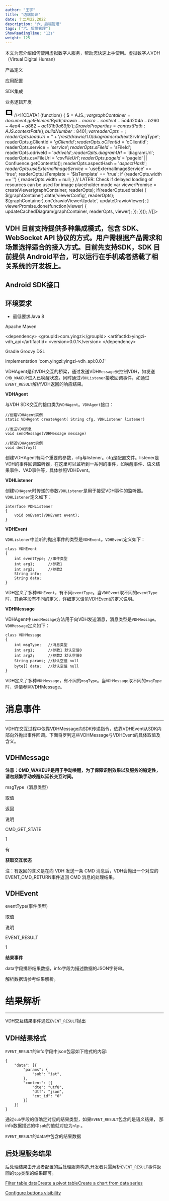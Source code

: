 ```yaml
---
author: "王宇"
title: "边端协议"
date: 十二月22,2022
description: "六、后端管理"
tags: ["六、后端管理"]
ShowReadingTime: "12s"
weight: 125
---
```

本文为您介绍如何使用虚拟数字人服务，帮助您快速上手使用。虚拟数字人VDH（Virtual Digital Human）

  

产品定义

应用配置

SDK集成

业务逻辑开发

![](data:image/svg+xml;base64,PHN2ZyB4bWxucz0iaHR0cDovL3d3dy53My5vcmcvMjAwMC9zdmciIHdpZHRoPSIyNCIgaGVpZ2h0PSIyNCIgdmlld0JveD0iMCAwIDI0IDI0Ij48cGF0aCBkPSJNMjEuOTkgNGMwLTEuMS0uODktMi0xLjk5LTJINGMtMS4xIDAtMiAuOS0yIDJ2MTJjMCAxLjEuOSAyIDIgMmgxNGw0IDQtLjAxLTE4ek0xOCAxNEg2di0yaDEydjJ6bTAtM0g2VjloMTJ2MnptMC0zSDZWNmgxMnYyeiIvPjxwYXRoIGQ9Ik0wIDBoMjR2MjRIMHoiIGZpbGw9Im5vbmUiLz48L3N2Zz4= "显示评论") //<!\[CDATA\[ (function() { $ = AJS.$; var graphContainer = document.getElementById('drawio-macro-content-5c4d204b-b260-4ea4-a862-ac131b9a69fb'); DrawioProperties = { contextPath : AJS.contextPath(), buildNumber : 8401 }; var readerOpts = {}; readerOpts.loadUrl = '' + '/rest/drawio/1.0/diagram/crud/%E8%99%9A%E6%8B%9F%E4%BA%BA%E6%8E%A5%E5%85%A5/91147553?revision=1'; readerOpts.imageUrl = '' + '/download/attachments/91147553/虚拟人接入.png' + '?version=1&api=v2'; readerOpts.editUrl = '' + '/plugins/drawio/addDiagram.action?ceoId=91147553&owningPageId=91147553&diagramName=%E8%99%9A%E6%8B%9F%E4%BA%BA%E6%8E%A5%E5%85%A5&revision=1'; readerOpts.editable = true; readerOpts.canComment = true; readerOpts.stylePath = STYLE\_PATH; readerOpts.stencilPath = STENCIL\_PATH; readerOpts.imagePath = IMAGE\_PATH + '/reader'; readerOpts.border = true; readerOpts.width = '781'; readerOpts.simpleViewer = false; readerOpts.tbstyle = 'top'; readerOpts.links = 'auto'; readerOpts.lightbox = true; readerOpts.resourcePath = ATLAS\_RESOURCE\_BASE + '/resources/viewer'; readerOpts.disableButtons = false; readerOpts.zoomToFit = true; readerOpts.language = 'zh'; readerOpts.licenseStatus = 'OK'; readerOpts.contextPath = AJS.contextPath(); readerOpts.diagramName = decodeURIComponent('%E8%99%9A%E6%8B%9F%E4%BA%BA%E6%8E%A5%E5%85%A5'); readerOpts.diagramDisplayName = ''; readerOpts.aspect = ''; readerOpts.ceoName = '边端协议'; readerOpts.attVer = '1'; readerOpts.attId = '91149398'; readerOpts.lastModifierName = '未知用户 (renpeng)'; readerOpts.lastModified = '2022-12-21 17:16:44.884'; readerOpts.creatorName = '未知用户 (renpeng)'; //Embed macro specific info readerOpts.extSrvIntegType = '$extSrvIntegType'; readerOpts.gClientId = '$gClientId'; readerOpts.oClientId = '$oClientId'; readerOpts.service = '$service'; readerOpts.sFileId = '$sFileId'; readerOpts.odriveId = '$odriveId'; readerOpts.diagramUrl = '$diagramUrl'; readerOpts.csvFileUrl = '$csvFileUrl'; readerOpts.pageId = '$pageId' || Confluence.getContentId(); readerOpts.aspectHash = '$aspectHash'; readerOpts.useExternalImageService = '$useExternalImageService' == 'true'; readerOpts.isTemplate = '$isTemplate' == 'true'; if (readerOpts.width == '') { readerOpts.width = null; } // LATER: Check if delayed loading of resources can be used for image placeholder mode var viewerPromise = createViewer(graphContainer, readerOpts); if(readerOpts.editable) { $(graphContainer).data('viewerConfig', readerOpts); $(graphContainer).on('drawioViewerUpdate', updateDrawioViewer); } viewerPromise.done(function(viewer) { updateCachedDiagram(graphContainer, readerOpts, viewer); }); })(); //\]\]>

VDH 目前支持提供多种集成模式，包含 SDK、WebSocket API 协议的方式。用户需根据产品需求和场景选择适合的接入方式。目前先支持SDK，SDK 目前提供 Android平台，可以运行在手机或者搭载了相关系统的开发板上。
--------------------------------------------------------------------------------------------------------------------

Android SDK接口
-------------

环境要求
----

*   最低要求Java 8

Apache Maven

<dependency\> <groupId\>com.yingzi</groupId\> <artifactId\>yingzi-vdh\_api</artifactId\> <version\>0.0.1</version\> </dependency\>

Gradle Groovy DSL

implementation 'com.yingzi:yingzi-vdh\_api:0.0.1'

  

  

VDHAgent是和VDH交互的桥梁，通过发送VDH`Message`来控制VDH，如发送`CMD_WAKEUP`进入已唤醒状态。同时通过`VDHListener`接收回调事件，如通过`EVENT_RESULT`解析VDH返回的响应结果。

**VDHAgent**

与VDH SDK交互的接口类为`VDHAgent`。`VDHAgent`接口：

    //创建VDHAgent实例
    static VDHAgent createAgent( String cfg, VDHListener listener)
    
    //发送VDH消息
    void sendMessage(VDHMessage message)
    
    //销毁VDHAgent实例
    void destroy()
    

  

创建VDHAgent有两个重要的参数，cfg与listener。cfg是配置文件。listener是VDH的事件回调监听器，在这里可以监听到一系列的事件，如唤醒事件、语义结果事件、VAD事件等，具体参照VDHEvent。

**VDHListener**

创建`VDHAgent`时传递的参数`VDHListener`是用于接受VDH事件的监听器。`VDHListener`定义如下：

    interface VDHListener
    {
        void onEvent(VDHEvent event);
    }
    

  
  

**VDHEvent**

`VDHListener`中监听的抛出事件的类型是`VDHEvent`。`VDHEvent`定义如下：

    class VDHEvent
    {
        int eventType; //事件类型
        int arg1;      //参数1
        int arg2;      //参数2
        String info;
        String data;
    }
    

  
  

VDH定义了多种`VDHEvent`，有不同`eventType`。当`VDHEvent`取不同的`eventType`时，其余字段有不同的定义，详细定义请见[VDHEvent](https://aiui-doc.xf-yun.com/project-1/doc-14/)的定义说明。

**VDHMessage**

VDHAgent中`sendMessage`方法用于向VDH发送消息，消息类型是`VDHMessage`。`VDHMessage`定义如下：

    class VDHMessage
    {
        int msgType;   //消息类型
        int arg1;      //参数1 默认空值0
        int arg2;      //参数2 默认空值0
        String params; //默认空值 null
        byte[] data;   //默认空值 null
    }
    

  
  

VDH定义了多种`VDHMessage`，有不同的`msgType`。当`VDHMessage`取不同的`msgType`时，详情参照VDHMessage。

  

消息事件
====

* * *

  

VDH在交互过程中依靠VDHMessage向SDK传递指令，依靠VDHEvent从SDK内部向外抛出事件回调。下面将罗列这些VDHMessage与VDHEvent的具体取值及含义。

VDHMessage
----------

**注意：CMD\_WAKEUP是用于手动唤醒，为了保障识别效果以及服务的稳定性，请勿频繁手动唤醒以延长交互时间。**

msgType（消息类型）

取值

返回

说明

CMD\_GET\_STATE

1

有

**获取交互状态**

  

  

  

  

注：有返回的含义是在向 VDH 发送一条 CMD 消息后，VDH会抛出一个对应的EVENT\_CMD\_RETURN事件返回 CMD 消息的处理结果。

VDHEvent
--------

eventType(事件类型)

取值

说明

EVENT\_RESULT

1

**结果事件**

data字段携带结果数据，info字段为描述数据的JSON字符串。

  
  
解析数据请参考结果解析。

  

结果解析
====

* * *

  

VDH交互结果事件通过`EVENT_RESULT`抛出

VDH结果格式
-------

`EVENT_RESULT`的info字段中json包容如下格式的内容:

    {
        "data": [{
            "params": {
                "sub": "iat",
            },
            "content": [{
                "dte": "utf8",
                "dtf": "json",
                "cnt_id": "0"
            }]
        }]
    }
    

通过`sub`字段的值确定对应的结果类型，如果`EVENT_RESULT`包含的是语义结果， 那info数据描述的中`sub`的值就对应为`nlp` 。

`EVENT_RESULT`的data中包含的结果数据

后处理服务结果
-------

后处理结果由开发者配置的后处理服务构造,开发者只需解析`EVENT_RESULT`事件返回的`tpp`类型的结果即可。

[Filter table data](#)[Create a pivot table](#)[Create a chart from data series](#)

[Configure buttons visibility](/users/tfac-settings.action)